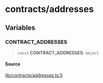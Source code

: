 # contracts/addresses

## Variables

### CONTRACT\_ADDRESSES

> `const` **CONTRACT\_ADDRESSES**: `object`

#### Source

[lib/contracts/addresses.ts:5](https://github.com/PufferFinance/puffer-sdk/blob/2ca4ca708a93d0fd96e57575e2b5bc924e934421/lib/contracts/addresses.ts#L5)
